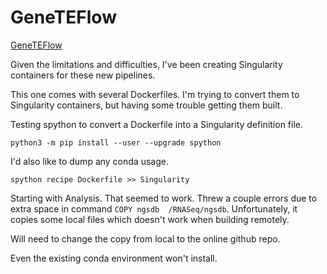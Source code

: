 

#	GeneTEFlow

[GeneTEFlow](https://github.com/zhongw2/GeneTEFlow)


Given the limitations and difficulties, I've been creating Singularity containers for these new pipelines.



This one comes with several Dockerfiles. I'm trying to convert them to Singularity containers, but having some trouble getting them built.


Testing spython to convert a Dockerfile into a Singularity definition file.
```
python3 -m pip install --user --upgrade spython
```

I'd also like to dump any conda usage.

```
spython recipe Dockerfile >> Singularity
```

Starting with Analysis.
That seemed to work. Threw a couple errors due to extra space in command `COPY ngsdb  /RNASeq/ngsdb`.
Unfortunately, it copies some local files which doesn't work when building remotely.

Will need to change the copy from local to the online github repo.

Even the existing conda environment won't install.




